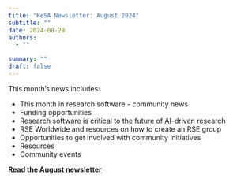 ```yaml
---
title: "ReSA Newsletter: August 2024"
subtitle: ""
date: 2024-08-29
authors:
  - ""

summary: ""
draft: false
---
```


This month’s news includes:

* This month in research software - community news
* Funding opportunities 
* Research software is critical to the future of AI-driven research
* RSE Worldwide and resources on how to create an RSE group 
* Opportunities to get involved with community initiatives
* Resources
* Community events

**[Read the August newsletter](https://preview.mailerlite.io/emails/webview/778129/131006008802674445)**
